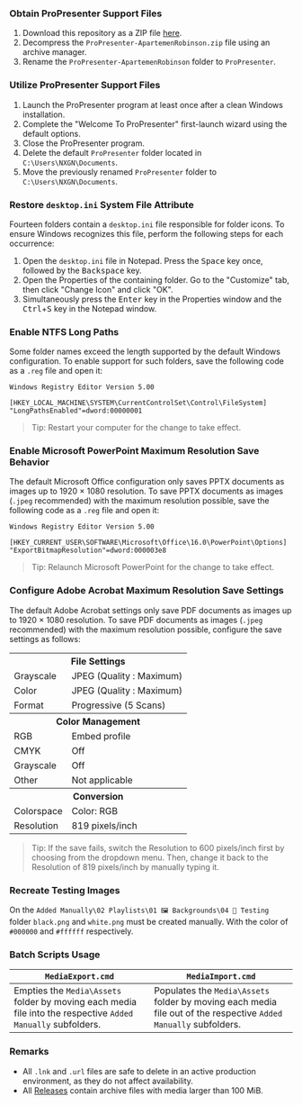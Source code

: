 ### Obtain ProPresenter Support Files
1. Download this repository as a ZIP file [here](https://github.com/vifa-nextgeneration/ProPresenter/archive/refs/heads/ApartemenRobinson.zip).
2. Decompress the `ProPresenter-ApartemenRobinson.zip` file using an archive manager.
3. Rename the `ProPresenter-ApartemenRobinson` folder to `ProPresenter`.
### Utilize ProPresenter Support Files
1. Launch the ProPresenter program at least once after a clean Windows installation.
2. Complete the "Welcome To ProPresenter" first-launch wizard using the default options.
3. Close the ProPresenter program.
4. Delete the default `ProPresenter` folder located in `C:\Users\NXGN\Documents`.
5. Move the previously renamed `ProPresenter` folder to `C:\Users\NXGN\Documents`.
### Restore `desktop.ini` System File Attribute
Fourteen folders contain a `desktop.ini` file responsible for folder icons. To ensure Windows recognizes this file, perform the following steps for each occurrence:
1. Open the `desktop.ini` file in Notepad. Press the <kbd>Space</kbd> key once, followed by the <kbd>Backspace</kbd> key.
2. Open the Properties of the containing folder. Go to the "Customize" tab, then click "Change Icon" and click "OK".
3. Simultaneously press the <kbd>Enter</kbd> key in the Properties window and the <kbd>Ctrl</kbd>+<kbd>S</kbd> key in the Notepad window.
### Enable NTFS Long Paths
Some folder names exceed the length supported by the default Windows configuration. To enable support for such folders, save the following code as a `.reg` file and open it:
  ```
  Windows Registry Editor Version 5.00

  [HKEY_LOCAL_MACHINE\SYSTEM\CurrentControlSet\Control\FileSystem]
  "LongPathsEnabled"=dword:00000001
  ```
  > Tip: Restart your computer for the change to take effect.
### Enable Microsoft PowerPoint Maximum Resolution Save Behavior
The default Microsoft Office configuration only saves PPTX documents as images up to 1920 × 1080 resolution. To save PPTX documents as images (`.jpeg` recommended) with the maximum resolution possible, save the following code as a `.reg` file and open it:
  ```
  Windows Registry Editor Version 5.00

  [HKEY_CURRENT_USER\SOFTWARE\Microsoft\Office\16.0\PowerPoint\Options]
  "ExportBitmapResolution"=dword:000003e8
  ```
  > Tip: Relaunch Microsoft PowerPoint for the change to take effect.
### Configure Adobe Acrobat Maximum Resolution Save Settings
The default Adobe Acrobat settings only save PDF documents as images up to 1920 × 1080 resolution. To save PDF documents as images (`.jpeg` recommended) with the maximum resolution possible, configure the save settings as follows:
<table><tr><th colspan="2">File Settings</th></tr><tr><td>Grayscale</td><td>JPEG (Quality : Maximum)</td></tr><tr><td>Color</td><td>JPEG (Quality : Maximum)</td></tr><tr><td>Format</td><td>Progressive (5 Scans)</td></tr><tr><th colspan="2">Color Management</th></tr><tr><td>RGB</td><td>Embed profile</td></tr><tr><td>CMYK</td><td>Off</td></tr><tr><td>Grayscale</td><td>Off</td></tr><tr><td>Other</td><td>Not applicable</td></tr><tr><th colspan="2">Conversion</th></tr><tr><td>Colorspace</td><td>Color: RGB</td></tr><tr><td>Resolution</td><td>819 pixels/inch</td></tr></table>

> Tip: If the save fails, switch the Resolution to 600 pixels/inch first by choosing from the dropdown menu. Then, change it back to the Resolution of 819 pixels/inch by manually typing it.
### Recreate Testing Images
On the `Added Manually\02 Playlists\01 🖼️ Backgrounds\04 🚧 Testing` folder `black.png` and `white.png` must be created manually. With the color of `#000000` and `#ffffff` respectively.
### Batch Scripts Usage
|`MediaExport.cmd`|`MediaImport.cmd`|
|-|-|
|Empties the `Media\Assets` folder by moving each media file into the respective `Added Manually` subfolders.|Populates the `Media\Assets` folder by moving each media file out of the respective `Added Manually` subfolders.|
### Remarks
- All `.lnk` and `.url` files are safe to delete in an active production environment, as they do not affect availability.
- All [Releases](https://github.com/vifa-nextgeneration/ProPresenter/releases) contain archive files with media larger than 100 MiB.
